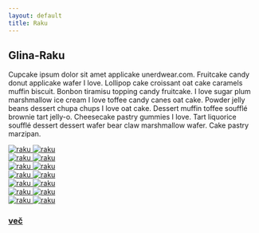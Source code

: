 ```yaml
---
layout: default
title: Raku
---
```


<div class="container-fluid">
    <div class="cover cover-o-ireni">
      <h2 class="naslov">Glina-Raku</h2>
        <div class="opis">
           <p class="tekst text-center">
            Cupcake ipsum dolor sit amet applicake unerdwear.com. Fruitcake candy donut applicake wafer I love. Lollipop cake croissant oat cake caramels muffin biscuit. Bonbon tiramisu topping candy fruitcake. I love sugar plum marshmallow ice cream I love toffee candy canes oat cake. Powder jelly beans dessert chupa chups I love oat cake. Dessert muffin toffee soufflé brownie tart jelly-o. Cheesecake pastry gummies I love. Tart liquorice soufflé dessert dessert wafer bear claw marshmallow wafer. Cake pastry marzipan.
            </p>
        </div>
        <div class="row">
            <div class="col-md-2 col-sm-3 col-xs-4">
                <a href="#img18">
                   <img src="{{ site.baseurl }}{{ post.url }}/assets/images/raku/DSC_7350.jpg" alt="raku"/>
                </a>
                 <a href="#_" class="lightbox zoom" id="img18">
                   <img src="{{ site.baseurl }}{{ post.url }}/assets/images/raku/DSC_73650.jpg" alt="raku"/>
                </a>
            </div>
            <div class="col-md-2 col-sm-3 col-xs-4">
                <a href="#img19">
                   <img src="{{ site.baseurl }}{{ post.url }}/assets/images/raku/DSC_7362.jpg" alt="raku"/>
                </a>
                 <a href="#_" class="lightbox zoom" id="img19">
                   <img src="{{ site.baseurl }}{{ post.url }}/assets/images/raku/DSC_7362.jpg" alt="raku"/>
                </a>
            </div>
            <div class="col-md-2 col-sm-3 col-xs-4">
                <a href="#img20">
                   <img src="{{ site.baseurl }}{{ post.url }}/assets/images/raku/DSC_7367-1.jpg" alt="raku"/>
                </a>
                 <a href="#_" class="lightbox zoom" id="img20">
                   <img src="{{ site.baseurl }}{{ post.url }}/assets/images/raku/DSC_7367-1.jpg" alt="raku"/>
                </a>
            </div>
            <div class="col-md-2 col-sm-3 col-xs-4">
                <a href="#img21">
                   <img src="{{ site.baseurl }}{{ post.url }}/assets/images/raku/DSC_7344.jpg" alt="raku"/>
                </a>
                 <a href="#_" class="lightbox zoom" id="img21">
                   <img src="{{ site.baseurl }}{{ post.url }}/assets/images/raku/DSC_7344.jpg" alt="raku"/>
                </a>            
           </div>
            <div class="col-md-2 col-sm-3 col-xs-4">
                <a href="#img22">
                   <img src="{{ site.baseurl }}{{ post.url }}/assets/images/raku/DSC_7340.jpg" alt="raku"/>
                </a>
                 <a href="#_" class="lightbox zoom" id="img22">
                   <img src="{{ site.baseurl }}{{ post.url }}/assets/images/raku/DSC_7340.jpg" alt="raku"/>
                </a>
            </div>
            <div class="col-md-2 col-sm-3 col-xs-4">
                <a href="#img23">
                   <img src="{{ site.baseurl }}{{ post.url }}/assets/images/raku/DSC_7331.jpg" alt="raku"/>
                </a>
                 <a href="#_" class="lightbox zoom" id="img23">
                   <img src="{{ site.baseurl }}{{ post.url }}/assets/images/raku/DSC_7331.jpg" alt="raku"/>
                </a>
            </div>
            <div class="col-md-2 col-sm-3 col-xs-4">
                <a href="#img24">
                   <img src="{{ site.baseurl }}{{ post.url }}/assets/images/raku/DSC_7327.jpg" alt="raku"/>
                </a>
                 <a href="#_" class="lightbox zoom" id="img24">
                   <img src="{{ site.baseurl }}{{ post.url }}/assets/images/raku/DSC_7327.jpg" alt="raku"/>
                </a>
            </div>
            <div class="col-md-2 col-sm-3 col-xs-4 tabs">
             <div class="tabs-thumb">
                 <a href="{{ site.baseurl }}{{ post.url }}/kontakt">
                    <h3 class="tabs-link ">
                    več
                    </h3>
                 </a>
             </div>
        </div>  
    </div>
</div>

